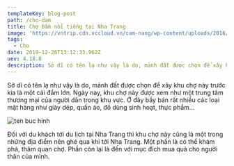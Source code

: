```yaml
---
templateKey: blog-post
path: /cho-dam
title: Chợ Đầm nổi tiếng tại Nha Trang
image: 'https://vntrip.cdn.vccloud.vn/cam-nang/wp-content/uploads/2016/01/cho-dam-nha-trang2.jpg' 
tags:
  - Cho
date: 2019-12-26T13:12:33.962Z
uev: 4.18.8
description: Sở dĩ có tên lạ như vậy là do, mảnh đất được chọn để xây khu chợ này trước kia là một cái đầm lớn.
---
```


Sở dĩ có tên lạ như vậy là do, mảnh đất được chọn để xây khu chợ này trước kia là một cái đầm lớn. Ngày nay, khu chợ này được xem như một trung tâm thương mại của người dân trong khu vực. Ở đây bầy bán rất nhiều các loại mặt hàng như giày dép, quần áo, đồ dùng sinh hoạt, thực phẩm…

![ten buc hinh](https://statics.vntrip.vn/data-v2/data-guide/img_content/1462763101_cho-dam-nha-trang-1.jpg "ten buc hinh")

Đối với du khách tới du lịch tại Nha Trang thì khu chợ này cũng là một trong những địa điểm nên ghé qua khi tới Nha Trang. Một phần là có thể khám phá, thăm quan chợ. Phần còn lại là đến với mục đích mua quà cho người thân của mình.